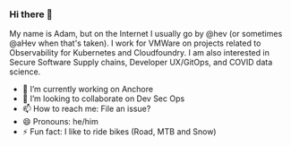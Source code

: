 ### Hi there 👋

My name is Adam, but on the Internet I usually go by @hev (or sometimes @aHev when that's taken).
I work for VMWare on projects related to Observability for Kubernetes and Cloudfoundry. I am also
interested in Secure Software Supply chains, Developer UX/GitOps, and COVID data science. 

- 🔭 I’m currently working on Anchore
- 👯 I’m looking to collaborate on Dev Sec Ops
- 📫 How to reach me: File an issue? 
- 😄 Pronouns: he/him
- ⚡ Fun fact: I like to ride bikes (Road, MTB and Snow)

<!--
**hev/hev** is a ✨ _special_ ✨ repository because its `README.md` (this file) appears on your GitHub profile.

Here are some ideas to get you started:

- 🔭 I’m currently working on ...
- 🌱 I’m currently learning ...
- 👯 I’m looking to collaborate on ...
- 🤔 I’m looking for help with ...
- 💬 Ask me about ...
- 📫 How to reach me: ...
- 😄 Pronouns: ...
- ⚡ Fun fact: ...
-->
